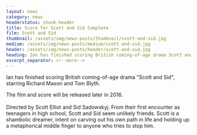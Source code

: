 ```yaml
---
layout: news
category: news
headerstatus: shunk-header
title: Score for Scott and Sid Complete
film: Scott and Sid
thumbnail: /assets/img/news-posts/thumbnail/scott-and-sid.jpg
medium: /assets/img/news-posts/medium/scott-and-sid.jpg
header: /assets/img/news-posts/header/scott-and-sid.jpg
heading: Ian has finished scoring British coming-of-age drama Scott and Sid
excerpt_separator: <!--more-->
---
```


Ian has finished scoring British coming-of-age drama "Scott and Sid", starring Richard Mason and Tom Blyth.<!--more-->

The film and score will be released later in 2016.
<br/><br/>
Directed by Scott Elliot and Sid Sadowskyj. From their first encounter as teenagers in high school, Scott and Sid seem unlikely friends. Scott is a shambolic dreamer, 
intent on carving out his own path in life and holding up a metaphorical middle finger to anyone who tries to stop him.